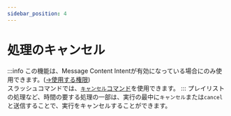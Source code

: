 ```yaml
---
sidebar_position: 4
---
```

# 処理のキャンセル
:::info
この機能は、Message Content Intentが有効になっている場合にのみ使用できます。([→使用する権限](../../setup/permission.md))  
スラッシュコマンドでは、[`キャンセル`コマンド](../commands/cancel.md)を使用できます。
:::
プレイリストの処理など、時間の要する処理の一部は、実行の最中に`キャンセル`または`cancel`と送信することで、実行をキャンセルすることができます。
